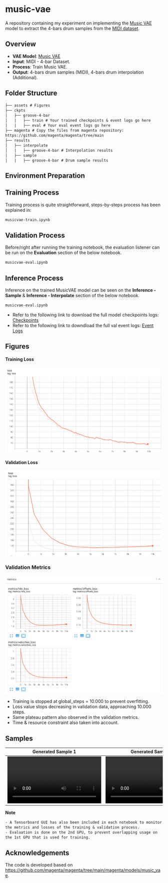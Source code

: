 # music-vae
A repository containing my experiment on implementing the [Music VAE](https://magenta.tensorflow.org/music-vae) model to extract the 4-bars drum samples from the [MIDI dataset](https://magenta.tensorflow.org/datasets/groove).

## Overview
- **VAE Model**: [Music VAE](https://github.com/magenta/magenta/tree/main/magenta/models/music_vae)
- **Input**: MIDI - 4-bar Dataset.
- **Process**: Train Music VAE.
- **Output**: 4-bars drum samples (MIDI), 4-bars drum interpolation (Additional).

## Folder Structure
```
├── assets # Figures
├── ckpts
│   ├── groove-4-bar
│   |   ├── train # Your trained checkpoints & event logs go here
│   |   ├── eval # Your eval event logs go here
├── magenta # Copy the files from magenta repository: https://github.com/magenta/magenta/tree/main
├── results
│   ├── interpolate
│   |   ├── groove-4-bar # Interpolation results
│   ├── sample
│   |   ├── groove-4-bar # Drum sample results
```

## Environment Preparation

## Training Process
Training process is quite straightforward, steps-by-steps process has been explained in:
```bash
musicvae-train.ipynb
```

## Validation Process
Before/right after running the training notebook, the evaluation listener can be run on the **Evaluation** section of the below notebook.
```bash
musicvae-eval.ipynb
```

## Inference Process
Inference on the trained MusicVAE model can be seen on the **Inference - Sample** & **Inference - Interpolate** section of the below notebook.
```bash
musicvae-eval.ipynb
```
- Refer to the following link to download the full model checkpoints logs: [Checkpoints](https://drive.google.com/file/d/1U2PnPJu3igqZCaocP3G-6gmRtDzKK2VY/view?usp=sharing)
- Refer to the following link to downdload the full val event logs: [Event Logs](https://drive.google.com/file/d/1gaU3qYeJPechC51lHZQZc2dcvhQYqR2f/view?usp=sharing)

## Figures
#### Training Loss
<img src="/assets/training_loss.png" width="500">

#### Validation Loss
<img src="/assets/validation_loss.png" width="500">

### Validation Metrics
![Val metrics](/assets/validation_metrics.png)

- Training is stopped at global_steps = 10.000 to prevent overfitting. 
- Loss value stops decreasing in validation data, approaching 10.000 steps. 
- Same plateau pattern also observed in the validation metrics. 
- Time & resource constraint also taken into account.

## Samples
Generated Sample 1 | Generated Sample 2
:-: | :-:
<video src='/assets/sample0.mp4' width=300/> | <video src='sample1.mp4' width=300/>

**Note** 
```
- A Tensorboard GUI has also been included in each notebook to monitor the metrics and losses of the training & validation process.
- Evaluation is done on the 2nd GPU, to prevent overlapping usage on the 1st GPU that is used for training.
```

## Acknowledgements
The code is developed based on https://github.com/magenta/magenta/tree/main/magenta/models/music_vae.

